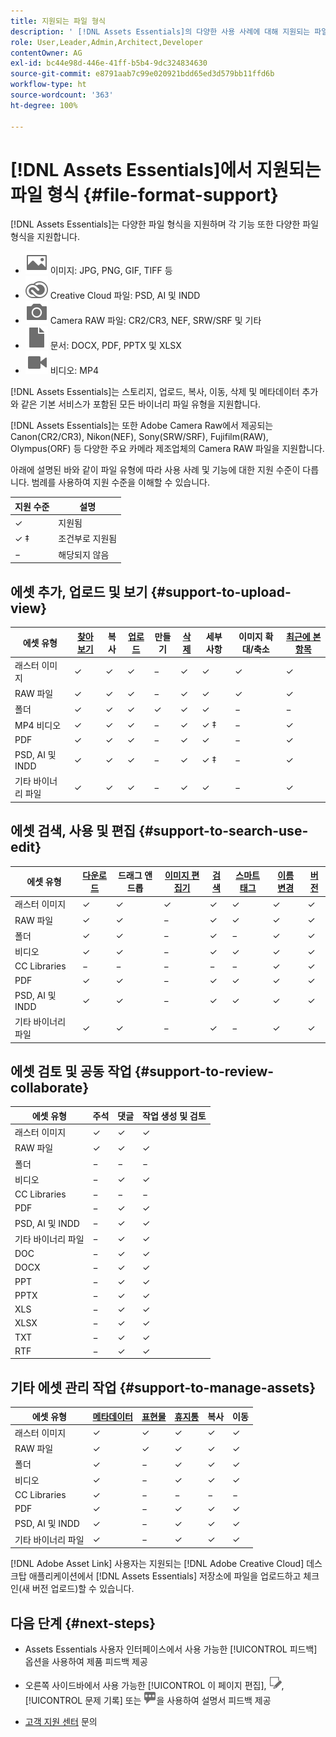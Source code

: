 ```yaml
---
title: 지원되는 파일 형식
description: ' [!DNL Assets Essentials]의 다양한 사용 사례에 대해 지원되는 파일 형식'
role: User,Leader,Admin,Architect,Developer
contentOwner: AG
exl-id: bc44e98d-446e-41ff-b5b4-9dc324834630
source-git-commit: e8791aab7c99e020921bdd65ed3d579bb11ffd6b
workflow-type: ht
source-wordcount: '363'
ht-degree: 100%

---
```


# [!DNL Assets Essentials]에서 지원되는 파일 형식 {#file-format-support}

[!DNL Assets Essentials]는 다양한 파일 형식을 지원하며 각 기능 또한 다양한 파일 형식을 지원합니다.

* ![image file type icon](assets/image-icon.svg) 이미지: JPG, PNG, GIF, TIFF 등
* ![creative cloudtype icon](assets/creative-cloud-files.svg) Creative Cloud 파일: PSD, AI 및 INDD
* ![camera type icon](assets/camera-icon.svg) Camera RAW 파일: CR2/CR3, NEF, SRW/SRF 및 기타
* ![document file type icon](assets/document-icon.svg) 문서: DOCX, PDF, PPTX 및 XLSX
* ![video file type icon](assets/video-icon.svg) 비디오: MP4

[!DNL Assets Essentials]는 스토리지, 업로드, 복사, 이동, 삭제 및 메타데이터 추가와 같은 기본 서비스가 포함된 모든 바이너리 파일 유형을 지원합니다.

[!DNL Assets Essentials]는 또한 Adobe Camera Raw에서 제공되는 Canon(CR2/CR3), Nikon(NEF), Sony(SRW/SRF), Fujifilm(RAW), Olympus(ORF) 등 다양한 주요 카메라 제조업체의 Camera RAW 파일을 지원합니다.

아래에 설명된 바와 같이 파일 유형에 따라 사용 사례 및 기능에 대한 지원 수준이 다릅니다. 범례를 사용하여 지원 수준을 이해할 수 있습니다.

| 지원 수준 | 설명 |
|-------------------|-------------------------|
| ✓ | 지원됨 |
| ✓ ‡ | 조건부로 지원됨 |
| − | 해당되지 않음 |

## 에셋 추가, 업로드 및 보기 {#support-to-upload-view}

<!-- TBD: For AEM, AI files require the PDF option to be selected when saving the AI file.
-->

| 에셋 유형 | [찾아보기](/help/navigate-view.md) | 복사 | [업로드](/help/add-delete.md) | 만들기 | [삭제](/help/add-delete.md#delete-assets) | 세부 사항 | 이미지 확대/축소 | [최근에 본 항목](/help/navigate-view.md) |
|-------------------|----------|----------|----------|----------|----------|-------------------|------------|-----------------|
| 래스터 이미지 | ✓ | ✓ | ✓ | − | ✓ | ✓ | ✓ | ✓ |
| RAW 파일 | ✓ | ✓ | ✓ | − | ✓ | ✓ | ✓ | ✓ |
| 폴더 | ✓ | ✓ | ✓ | ✓ | ✓ | ✓ | − | − |
| MP4 비디오 | ✓ | ✓ | ✓ | − | ✓ | ✓ ‡ | − | ✓ |
| PDF | ✓ | ✓ | ✓ | − | ✓ | ✓ | − | ✓ |
| PSD, AI 및 INDD | ✓ | ✓ | ✓ | − | ✓ | ✓ ‡ | − | ✓ |
| 기타 바이너리 파일 | ✓ | ✓ | ✓ | − | ✓ | ✓ | − | ✓ |

<!-- Hiding CC Libraries (considered beta) as per PM feedback.
| CC Libraries  | &#10003; | &minus;  | &#10003; | &#10003; | &#10003; | &#10003; | &minus;    | &minus;         |
-->

## 에셋 검색, 사용 및 편집 {#support-to-search-use-edit}

| 에셋 유형 | [다운로드](/help/manage-organize.md#download) | 드래그 앤 드롭 | [이미지 편집기](/help/edit-images.md) | [검색](/help/search.md) | [스마트 태그](/help/metadata.md#tags) | [이름 변경](/help/manage-organize.md) | [버전](/help/manage-organize.md#versions-of-assets) |
|---------------|----------|---------------|--------------|----------|------------|----------|----------|
| 래스터 이미지 | ✓ | ✓ | ✓ | ✓ | ✓ | ✓ | ✓ |
| RAW 파일 | ✓ | ✓ | − | ✓ | ✓ | ✓ | ✓ | ✓ |
| 폴더 | ✓ | ✓ | − | ✓ | − | ✓ | ✓ |
| 비디오 | ✓ | ✓ | − | ✓ | ✓ | ✓ | ✓ |
| CC Libraries | − | − | − | − | − | ✓ | ✓ |
| PDF | ✓ | ✓ | − | ✓ | ✓ | ✓ | ✓ |
| PSD, AI 및 INDD | ✓ | ✓ | − | ✓ | ✓ | ✓ | ✓ |
| 기타 바이너리 파일 | ✓ | ✓ | − | ✓ | − | ✓ | ✓ |


## 에셋 검토 및 공동 작업 {#support-to-review-collaborate}

| 에셋 유형 | 주석 | 댓글 | 작업 생성 및 검토 |
|---------------|----------|----------|-------------------------|
| 래스터 이미지 | ✓ | ✓ | ✓ |
| RAW 파일 | ✓ | ✓ | ✓ |
| 폴더 | − | − | − |
| 비디오 | − | ✓ | ✓ |
| CC Libraries | − | − | − |
| PDF | − | ✓ | ✓ |
| PSD, AI 및 INDD | − | ✓ | ✓ |
| 기타 바이너리 파일 | − | ✓ | ✓ |
| DOC | − | ✓ | ✓ |
| DOCX | − | ✓ | ✓ |
| PPT | − | ✓ | ✓ |
| PPTX | − | ✓ | ✓ |
| XLS | − | ✓ | ✓ |
| XLSX | − | ✓ | ✓ |
| TXT | − | ✓ | ✓ |
| RTF | − | ✓ | ✓ |

## 기타 에셋 관리 작업 {#support-to-manage-assets}

| 에셋 유형 | [메타데이터](/help/metadata.md) | [표현물](/help/add-delete.md#renditions) | [휴지통](/help/add-delete.md#delete-assets) | 복사 | 이동 |
|---------------|-------------------|------------|----------|----------|----------|
| 래스터 이미지 | ✓ | ✓ | ✓ | ✓ | ✓ |
| RAW 파일 | ✓ | ✓ | ✓ | ✓ | ✓ |
| 폴더 | ✓ | − | ✓ | ✓ | ✓ |
| 비디오 | ✓ | − | ✓ | ✓ | ✓ |
| CC Libraries | ✓ | − | − | − | − |
| PDF | ✓ | − | ✓ | ✓ | ✓ |
| PSD, AI 및 INDD | ✓ | − | ✓ | ✓ | ✓ |
| 기타 바이너리 파일 | ✓ | − | ✓ | ✓ | ✓ |

[!DNL Adobe Asset Link] 사용자는 지원되는 [!DNL Adobe Creative Cloud] 데스크탑 애플리케이션에서 [!DNL Assets Essentials] 저장소에 파일을 업로드하고 체크인(새 버전 업로드)할 수 있습니다.

<!-- TBD: Saving the template table separately for later use.
| Asset type    | Features |
|---------------|----------|
| Raster images |          |
| Folders       |          |
| Videos        |          |
| CC Libraries  |          |
| PDF files     |          |
| PSD           |          |
| AI            |          |
| INDD          |          |

>[!MORELIKETHIS]
>
>* []()
-->

## 다음 단계 {#next-steps}

* Assets Essentials 사용자 인터페이스에서 사용 가능한 [!UICONTROL 피드백] 옵션을 사용하여 제품 피드백 제공

* 오른쪽 사이드바에서 사용 가능한 [!UICONTROL 이 페이지 편집], ![페이지 편집](assets/do-not-localize/edit-page.png), [!UICONTROL 문제 기록] 또는 ![GitHub 문제 생성](assets/do-not-localize/github-issue.png)을 사용하여 설명서 피드백 제공

* [고객 지원 센터](https://experienceleague.adobe.com/?support-solution=General#support) 문의
